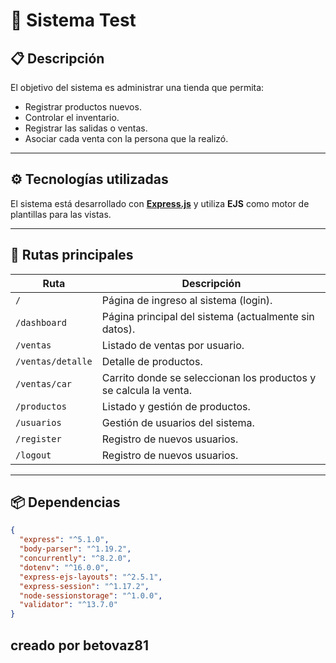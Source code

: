 # 🏪 Sistema Test

## 📋 Descripción

El objetivo del sistema es administrar una tienda que permita:

- Registrar productos nuevos.
- Controlar el inventario.
- Registrar las salidas o ventas.
- Asociar cada venta con la persona que la realizó.

---

## ⚙️ Tecnologías utilizadas

El sistema está desarrollado con **[Express.js](https://expressjs.com/)** y utiliza **EJS** como motor de plantillas para las vistas.

---

## 🧭 Rutas principales

| Ruta              | Descripción                                                       |
| ----------------- | ----------------------------------------------------------------- |
| `/`               | Página de ingreso al sistema (login).                             |
| `/dashboard`      | Página principal del sistema (actualmente sin datos).             |
| `/ventas`         | Listado de ventas por usuario.                                    |
| `/ventas/detalle` | Detalle de productos.                                             |
| `/ventas/car`     | Carrito donde se seleccionan los productos y se calcula la venta. |
| `/productos`      | Listado y gestión de productos.                                   |
| `/usuarios`       | Gestión de usuarios del sistema.                                  |
| `/register`       | Registro de nuevos usuarios.                                      |
| `/logout`         | Registro de nuevos usuarios.                                      |

---

## 📦 Dependencias

```json
{
  "express": "^5.1.0",
  "body-parser": "^1.19.2",
  "concurrently": "^8.2.0",
  "dotenv": "^16.0.0",
  "express-ejs-layouts": "^2.5.1",
  "express-session": "^1.17.2",
  "node-sessionstorage": "^1.0.0",
  "validator": "^13.7.0"
}
```

## creado por betovaz81
